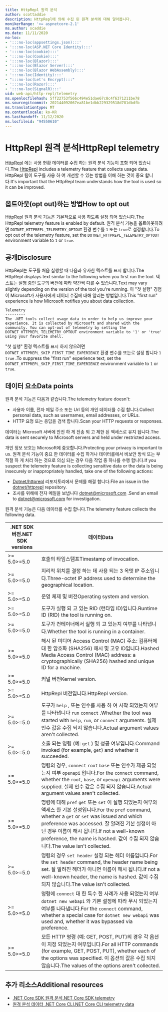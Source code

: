 ```yaml
---
title: HttpRepl 원격 분석
author: scottaddie
description: HttpRepl에 의해 수집 된 원격 분석에 대해 알아봅니다.
monikerRange: '>= aspnetcore-2.1'
ms.author: scaddie
ms.date: 11/11/2020
no-loc:
- ':::no-loc(appsettings.json):::'
- ':::no-loc(ASP.NET Core Identity):::'
- ':::no-loc(cookie):::'
- ':::no-loc(Cookie):::'
- ':::no-loc(Blazor):::'
- ':::no-loc(Blazor Server):::'
- ':::no-loc(Blazor WebAssembly):::'
- ':::no-loc(Identity):::'
- ":::no-loc(Let's Encrypt):::"
- ':::no-loc(Razor):::'
- ':::no-loc(SignalR):::'
uid: web-api/http-repl/telemetry
ms.openlocfilehash: 5ff22753f566c494e51dae67c8c4f6371211be78
ms.sourcegitcommit: 202144092067ea81be1dbb229329518d781dbdfb
ms.translationtype: MT
ms.contentlocale: ko-KR
ms.lasthandoff: 11/12/2020
ms.locfileid: "94550610"
---
```

# <a name="httprepl-telemetry"></a><span data-ttu-id="28ebe-103">HttpRepl 원격 분석</span><span class="sxs-lookup"><span data-stu-id="28ebe-103">HttpRepl telemetry</span></span>

<span data-ttu-id="28ebe-104">[HttpRepl](xref:web-api/http-repl) 에는 사용 현황 데이터를 수집 하는 원격 분석 기능이 포함 되어 있습니다.</span><span class="sxs-lookup"><span data-stu-id="28ebe-104">The [HttpRepl](xref:web-api/http-repl) includes a telemetry feature that collects usage data.</span></span> <span data-ttu-id="28ebe-105">HttpRepl 팀이 도구를 사용 하 여 개선할 수 있는 방법을 이해 하는 것이 중요 합니다.</span><span class="sxs-lookup"><span data-stu-id="28ebe-105">It's important that the HttpRepl team understands how the tool is used so it can be improved.</span></span>

## <a name="how-to-opt-out"></a><span data-ttu-id="28ebe-106">옵트아웃(opt out)하는 방법</span><span class="sxs-lookup"><span data-stu-id="28ebe-106">How to opt out</span></span>

<span data-ttu-id="28ebe-107">HttpRepl 원격 분석 기능은 기본적으로 사용 하도록 설정 되어 있습니다.</span><span class="sxs-lookup"><span data-stu-id="28ebe-107">The HttpRepl telemetry feature is enabled by default.</span></span> <span data-ttu-id="28ebe-108">원격 분석 기능을 옵트아웃하려면 `DOTNET_HTTPREPL_TELEMETRY_OPTOUT` 환경 변수를 `1` 또는 `true`로 설정합니다.</span><span class="sxs-lookup"><span data-stu-id="28ebe-108">To opt out of the telemetry feature, set the `DOTNET_HTTPREPL_TELEMETRY_OPTOUT` environment variable to `1` or `true`.</span></span>

## <a name="disclosure"></a><span data-ttu-id="28ebe-109">공개</span><span class="sxs-lookup"><span data-stu-id="28ebe-109">Disclosure</span></span>

<span data-ttu-id="28ebe-110">HttpRepl는 도구를 처음 실행할 때 다음과 유사한 텍스트를 표시 합니다.</span><span class="sxs-lookup"><span data-stu-id="28ebe-110">The HttpRepl displays text similar to the following when you first run the tool.</span></span> <span data-ttu-id="28ebe-111">텍스트는 실행 중인 도구의 버전에 따라 약간씩 다를 수 있습니다.</span><span class="sxs-lookup"><span data-stu-id="28ebe-111">Text may vary slightly depending on the version of the tool you're running.</span></span> <span data-ttu-id="28ebe-112">이 "첫 실행" 경험이 Microsoft가 사용자에게 데이터 수집에 대해 알리는 방법입니다.</span><span class="sxs-lookup"><span data-stu-id="28ebe-112">This "first run" experience is how Microsoft notifies you about data collection.</span></span>

```console
Telemetry
---------
The .NET tools collect usage data in order to help us improve your experience. It is collected by Microsoft and shared with the community. You can opt-out of telemetry by setting the DOTNET_HTTPREPL_TELEMETRY_OPTOUT environment variable to '1' or 'true' using your favorite shell.
```

<span data-ttu-id="28ebe-113">"첫 실행" 환경 텍스트를 표시 하지 않으려면 `DOTNET_HTTPREPL_SKIP_FIRST_TIME_EXPERIENCE` 환경 변수를 또는로 설정 합니다 `1` `true` .</span><span class="sxs-lookup"><span data-stu-id="28ebe-113">To suppress the "first run" experience text, set the `DOTNET_HTTPREPL_SKIP_FIRST_TIME_EXPERIENCE` environment variable to `1` or `true`.</span></span>

## <a name="data-points"></a><span data-ttu-id="28ebe-114">데이터 요소</span><span class="sxs-lookup"><span data-stu-id="28ebe-114">Data points</span></span>

<span data-ttu-id="28ebe-115">원격 분석 기능은 다음과 같습니다.</span><span class="sxs-lookup"><span data-stu-id="28ebe-115">The telemetry feature doesn't:</span></span>

* <span data-ttu-id="28ebe-116">사용자 이름, 전자 메일 주소 또는 Url 등의 개인 데이터를 수집 합니다.</span><span class="sxs-lookup"><span data-stu-id="28ebe-116">Collect personal data, such as usernames, email addresses, or URLs.</span></span>
* <span data-ttu-id="28ebe-117">HTTP 요청 또는 응답을 검색 합니다.</span><span class="sxs-lookup"><span data-stu-id="28ebe-117">Scan your HTTP requests or responses.</span></span>

<span data-ttu-id="28ebe-118">데이터는 Microsoft 서버에 안전 하 게 전송 되 고 제한 된 액세스로 유지 됩니다.</span><span class="sxs-lookup"><span data-stu-id="28ebe-118">The data is sent securely to Microsoft servers and held under restricted access.</span></span>

<span data-ttu-id="28ebe-119">개인 정보 보호는 Microsoft에 중요합니다.</span><span class="sxs-lookup"><span data-stu-id="28ebe-119">Protecting your privacy is important to us.</span></span> <span data-ttu-id="28ebe-120">원격 분석 기능이 중요 한 데이터를 수집 하거나 데이터를에서 비보안 방식 또는 부적절 하 게 처리 하는 것으로 의심 되는 경우 다음 작업 중 하나를 수행 합니다.</span><span class="sxs-lookup"><span data-stu-id="28ebe-120">If you suspect the telemetry feature is collecting sensitive data or the data is being insecurely or inappropriately handled, take one of the following actions:</span></span>

* <span data-ttu-id="28ebe-121">[Dotnet/httprepl](https://github.com/dotnet/httprepl/issues) 리포지토리에서 문제를 해결 합니다.</span><span class="sxs-lookup"><span data-stu-id="28ebe-121">File an issue in the [dotnet/httprepl](https://github.com/dotnet/httprepl/issues) repository.</span></span>
* <span data-ttu-id="28ebe-122">조사를 위해에 전자 메일을 보냅니다 [dotnet@microsoft.com](mailto:dotnet@microsoft.com) .</span><span class="sxs-lookup"><span data-stu-id="28ebe-122">Send an email to [dotnet@microsoft.com](mailto:dotnet@microsoft.com) for investigation.</span></span>

<span data-ttu-id="28ebe-123">원격 분석 기능은 다음 데이터를 수집 합니다.</span><span class="sxs-lookup"><span data-stu-id="28ebe-123">The telemetry feature collects the following data.</span></span>

| <span data-ttu-id="28ebe-124">.NET SDK 버전</span><span class="sxs-lookup"><span data-stu-id="28ebe-124">.NET SDK versions</span></span> | <span data-ttu-id="28ebe-125">데이터</span><span class="sxs-lookup"><span data-stu-id="28ebe-125">Data</span></span> |
|--------------|------|
| <span data-ttu-id="28ebe-126">>= 5.0</span><span class="sxs-lookup"><span data-stu-id="28ebe-126">>=5.0</span></span>        | <span data-ttu-id="28ebe-127">호출의 타임스탬프</span><span class="sxs-lookup"><span data-stu-id="28ebe-127">Timestamp of invocation.</span></span> |
| <span data-ttu-id="28ebe-128">>= 5.0</span><span class="sxs-lookup"><span data-stu-id="28ebe-128">>=5.0</span></span>        | <span data-ttu-id="28ebe-129">지리적 위치를 결정 하는 데 사용 되는 3 옥텟 IP 주소입니다.</span><span class="sxs-lookup"><span data-stu-id="28ebe-129">Three-octet IP address used to determine the geographical location.</span></span> |
| <span data-ttu-id="28ebe-130">>= 5.0</span><span class="sxs-lookup"><span data-stu-id="28ebe-130">>=5.0</span></span>        | <span data-ttu-id="28ebe-131">운영 체제 및 버전</span><span class="sxs-lookup"><span data-stu-id="28ebe-131">Operating system and version.</span></span> |
| <span data-ttu-id="28ebe-132">>= 5.0</span><span class="sxs-lookup"><span data-stu-id="28ebe-132">>=5.0</span></span>        | <span data-ttu-id="28ebe-133">도구가 실행 되 고 있는 RID (런타임 ID)입니다.</span><span class="sxs-lookup"><span data-stu-id="28ebe-133">Runtime ID (RID) the tool is running on.</span></span> |
| <span data-ttu-id="28ebe-134">>= 5.0</span><span class="sxs-lookup"><span data-stu-id="28ebe-134">>=5.0</span></span>        | <span data-ttu-id="28ebe-135">도구가 컨테이너에서 실행 되 고 있는지 여부를 나타냅니다.</span><span class="sxs-lookup"><span data-stu-id="28ebe-135">Whether the tool is running in a container.</span></span> |
| <span data-ttu-id="28ebe-136">>= 5.0</span><span class="sxs-lookup"><span data-stu-id="28ebe-136">>=5.0</span></span>        | <span data-ttu-id="28ebe-137">해시 된 미디어 Access Control (MAC) 주소: 컴퓨터에 대 한 암호화 (SHA256) 해시 및 고유 ID입니다.</span><span class="sxs-lookup"><span data-stu-id="28ebe-137">Hashed Media Access Control (MAC) address: a cryptographically (SHA256) hashed and unique ID for a machine.</span></span> |
| <span data-ttu-id="28ebe-138">>= 5.0</span><span class="sxs-lookup"><span data-stu-id="28ebe-138">>=5.0</span></span>        | <span data-ttu-id="28ebe-139">커널 버전</span><span class="sxs-lookup"><span data-stu-id="28ebe-139">Kernel version.</span></span> |
| <span data-ttu-id="28ebe-140">>= 5.0</span><span class="sxs-lookup"><span data-stu-id="28ebe-140">>=5.0</span></span>        | <span data-ttu-id="28ebe-141">HttpRepl 버전입니다.</span><span class="sxs-lookup"><span data-stu-id="28ebe-141">HttpRepl version.</span></span> |
| <span data-ttu-id="28ebe-142">>= 5.0</span><span class="sxs-lookup"><span data-stu-id="28ebe-142">>=5.0</span></span>        | <span data-ttu-id="28ebe-143">도구가 `help` , 또는 인수를 사용 하 여 시작 되었는지 여부를 나타냅니다 `run` `connect` .</span><span class="sxs-lookup"><span data-stu-id="28ebe-143">Whether the tool was started with `help`, `run`, or `connect` arguments.</span></span> <span data-ttu-id="28ebe-144">실제 인수 값은 수집 되지 않습니다.</span><span class="sxs-lookup"><span data-stu-id="28ebe-144">Actual argument values aren't collected.</span></span> |
| <span data-ttu-id="28ebe-145">>= 5.0</span><span class="sxs-lookup"><span data-stu-id="28ebe-145">>=5.0</span></span>        | <span data-ttu-id="28ebe-146">호출 되는 명령 (예: `get` ) 및 성공 여부입니다.</span><span class="sxs-lookup"><span data-stu-id="28ebe-146">Command invoked (for example, `get`) and whether it succeeded.</span></span> |
| <span data-ttu-id="28ebe-147">>= 5.0</span><span class="sxs-lookup"><span data-stu-id="28ebe-147">>=5.0</span></span>        | <span data-ttu-id="28ebe-148">명령의 경우, `connect` `root` `base` 또는 인수가 제공 되었는지 여부 `openapi` 입니다.</span><span class="sxs-lookup"><span data-stu-id="28ebe-148">For the `connect` command, whether the `root`, `base`, or `openapi` arguments were supplied.</span></span> <span data-ttu-id="28ebe-149">실제 인수 값은 수집 되지 않습니다.</span><span class="sxs-lookup"><span data-stu-id="28ebe-149">Actual argument values aren't collected.</span></span> |
| <span data-ttu-id="28ebe-150">>= 5.0</span><span class="sxs-lookup"><span data-stu-id="28ebe-150">>=5.0</span></span>        | <span data-ttu-id="28ebe-151">명령에 대해 `pref` `get` 또는 `set` 이 실행 되었는지 여부와 액세스 한 기본 설정입니다.</span><span class="sxs-lookup"><span data-stu-id="28ebe-151">For the `pref` command, whether a `get` or `set` was issued and which preference was accessed.</span></span> <span data-ttu-id="28ebe-152">잘 알려진 기본 설정이 아닌 경우 이름이 해시 됩니다.</span><span class="sxs-lookup"><span data-stu-id="28ebe-152">If not a well-known preference, the name is hashed.</span></span> <span data-ttu-id="28ebe-153">값이 수집 되지 않습니다.</span><span class="sxs-lookup"><span data-stu-id="28ebe-153">The value isn't collected.</span></span> |
| <span data-ttu-id="28ebe-154">>= 5.0</span><span class="sxs-lookup"><span data-stu-id="28ebe-154">>=5.0</span></span>        | <span data-ttu-id="28ebe-155">명령의 경우 `set header` 설정 되는 헤더 이름입니다.</span><span class="sxs-lookup"><span data-stu-id="28ebe-155">For the `set header` command, the header name being set.</span></span> <span data-ttu-id="28ebe-156">잘 알려진 헤더가 아니면 이름이 해시 됩니다.</span><span class="sxs-lookup"><span data-stu-id="28ebe-156">If not a well-known header, the name is hashed.</span></span> <span data-ttu-id="28ebe-157">값이 수집 되지 않습니다.</span><span class="sxs-lookup"><span data-stu-id="28ebe-157">The value isn't collected.</span></span> |
| <span data-ttu-id="28ebe-158">>= 5.0</span><span class="sxs-lookup"><span data-stu-id="28ebe-158">>=5.0</span></span>        | <span data-ttu-id="28ebe-159">명령에 `connect` 대 한 특수 한 사례가 사용 되었는지 여부 `dotnet new webapi` 와 기본 설정에 따라 무시 되었는지 여부를 나타냅니다.</span><span class="sxs-lookup"><span data-stu-id="28ebe-159">For the `connect` command, whether a special case for `dotnet new webapi` was used and, whether it was bypassed via preference.</span></span> |
| <span data-ttu-id="28ebe-160">>= 5.0</span><span class="sxs-lookup"><span data-stu-id="28ebe-160">>=5.0</span></span>        | <span data-ttu-id="28ebe-161">모든 HTTP 명령 (예: GET, POST, PUT)의 경우 각 옵션이 지정 되었는지 여부입니다.</span><span class="sxs-lookup"><span data-stu-id="28ebe-161">For all HTTP commands (for example, GET, POST, PUT), whether each of the options was specified.</span></span> <span data-ttu-id="28ebe-162">이 옵션의 값은 수집 되지 않습니다.</span><span class="sxs-lookup"><span data-stu-id="28ebe-162">The values of the options aren't collected.</span></span> |

## <a name="additional-resources"></a><span data-ttu-id="28ebe-163">추가 리소스</span><span class="sxs-lookup"><span data-stu-id="28ebe-163">Additional resources</span></span>

* [<span data-ttu-id="28ebe-164">.NET Core SDK 원격 분석</span><span class="sxs-lookup"><span data-stu-id="28ebe-164">.NET Core SDK telemetry</span></span>](/dotnet/core/tools/telemetry)
* [<span data-ttu-id="28ebe-165">원격 분석 데이터 .NET Core CLI</span><span class="sxs-lookup"><span data-stu-id="28ebe-165">.NET Core CLI telemetry data</span></span>](https://dotnet.microsoft.com/platform/telemetry)
